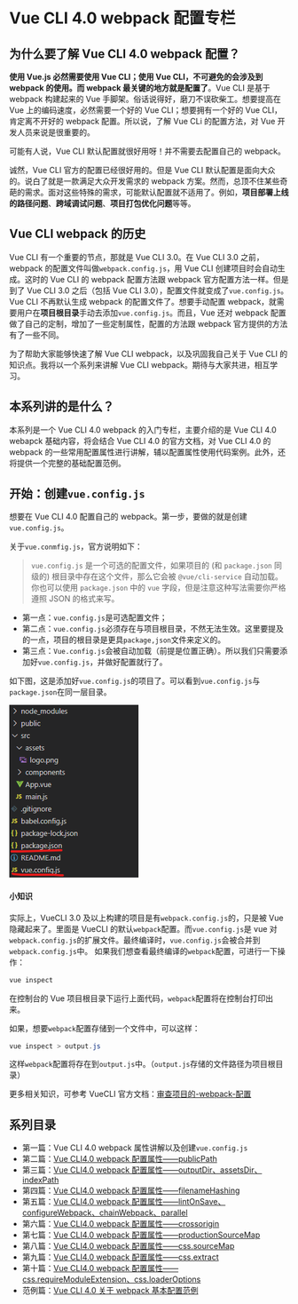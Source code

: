 # Vue CLI 4.0 webpack 配置专栏

## 为什么要了解 Vue CLI 4.0 webpack 配置？

**使用 Vue.js 必然需要使用 Vue CLI；使用 Vue CLI，不可避免的会涉及到 webpack 的使用。而 webpack 最关键的地方就是配置了**。Vue CLI 是基于 webpack 构建起来的 Vue 手脚架。俗话说得好，磨刀不误砍柴工。想要提高在 Vue 上的编码速度，必然需要一个好的 Vue CLI；想要拥有一个好的 Vue CLI，肯定离不开好的 webpack 配置。所以说，了解 Vue CLi 的配置方法，对 Vue 开发人员来说是很重要的。

可能有人说，Vue CLI 默认配置就很好用呀！并不需要去配置自己的 webpack。

诚然，Vue CLI 官方的配置已经很好用的。但是 Vue CLI 默认配置是面向大众的。说白了就是一款满足大众开发需求的 webpack 方案。然而，总顶不住某些奇葩的需求。面对这些特殊的需求，可能默认配置就不适用了。例如，**项目部署上线的路径问题**、**跨域调试问题**、**项目打包优化问题**等等。

## Vue CLI webpack 的历史

Vue CLI 有一个重要的节点，那就是 Vue CLI 3.0。在 Vue CLI 3.0 之前，webpack 的配置文件叫做`webpack.config.js`，用 Vue CLI 创建项目时会自动生成。这时的 Vue CLI 的 webpack 配置方法跟 webpack 官方配置方法一样。但是到了 Vue CLI 3.0 之后（包括 Vue CLI 3.0），配置文件就变成了`vue.config.js`。Vue CLI 不再默认生成 webpack 的配置文件了。想要手动配置 webpack，就需要用户在**项目根目录**手动去添加`vue.config.js`。而且，Vue 还对 webpack 配置做了自己的定制，增加了一些定制属性，配置的方法跟 webpack 官方提供的方法有了一些不同。

为了帮助大家能够快速了解 Vue CLI webpack，以及巩固我自己关于 Vue CLI 的知识点。我将以一个系列来讲解 Vue CLI webpack。期待与大家共进，相互学习。

## 本系列讲的是什么？

本系列是一个 Vue CLI 4.0 webpack 的入门专栏，主要介绍的是 Vue CLI 4.0 webapck 基础内容，将会结合 Vue CLI 4.0 的官方文档，对 Vue CLI 4.0 的 webpack 的一些常用配置属性进行讲解，辅以配置属性使用代码案例。此外，还将提供一个完整的基础配置范例。

## 开始：创建`vue.config.js`

想要在 Vue CLI 4.0 配置自己的 webpack。第一步，要做的就是创建`vue.config.js`。

关于`vue.conmfig.js`，官方说明如下：

> `vue.config.js` 是一个可选的配置文件，如果项目的 (和 `package.json` 同级的) 根目录中存在这个文件，那么它会被 `@vue/cli-service` 自动加载。你也可以使用 `package.json` 中的 `vue` 字段，但是注意这种写法需要你严格遵照 JSON 的格式来写。

- 第一点：`vue.config.js`是可选配置文件；
- 第二点：`vue.config.js`必须存在与项目根目录，不然无法生效。这里要提及的一点，项目的根目录是更具`package,json`文件来定义的。
- 第三点：`Vue.config.js`会被自动加载（前提是位置正确）。所以我们只需要添加好`vue.config.js`，并做好配置就行了。

如下图，这是添加好`vue.config.js`的项目了。可以看到`vue.config.js`与`package.json`在同一层目录。

![在这里插入图片描述](./index/img/1.png)

#### 小知识

实际上，VueCLI 3.0 及以上构建的项目是有`webpack.config.js`的，只是被 Vue 隐藏起来了。里面是 VueCLI 的默认`webpack`配置。而`vue.config.js`是 vue 对`webpack.config.js`的扩展文件。最终编译时，`vue.config.js`会被合并到`webpack.config.js`中。
如果我们想查看最终编译的`webpack`配置，可进行一下操作：

```powershell
vue inspect
```

在控制台的 Vue 项目根目录下运行上面代码，`webpack`配置将在控制台打印出来。

如果，想要`webpack`配置存储到一个文件中，可以这样：

```powershell
vue inspect > output.js
```

这样`webpack`配置将存在到`output.js`中。（`output.js`存储的文件路径为项目根目录）

更多相关知识，可参考 VueCLI 官方文档：[审查项目的-webpack-配置](https://cli.vuejs.org/zh/guide/webpack.html#%E5%AE%A1%E6%9F%A5%E9%A1%B9%E7%9B%AE%E7%9A%84-webpack-%E9%85%8D%E7%BD%AE)

## 系列目录

- 第一篇：Vue CLI 4.0 webpack 属性讲解以及创建`vue.config.js`
- 第二篇：[Vue CLI4.0 webpack 配置属性——publicPath](https://blog.csdn.net/weixin_44869002/article/details/105819462)
- 第三篇：[Vue CLI4.0 webpack 配置属性——outputDir、assetsDir、indexPath](https://blog.csdn.net/weixin_44869002/article/details/105819648)
- 第四篇：[Vue CLI4.0 webpack 配置属性——filenameHashing](https://blog.csdn.net/weixin_44869002/article/details/105820035)
- 第五篇：[Vue CLI4.0 webpack 配置属性——lintOnSave、configureWebpack、chainWebpack、parallel](https://blog.csdn.net/weixin_44869002/article/details/105831476)
- 第六篇：[Vue CLI4.0 webpack 配置属性——crossorigin](https://blog.csdn.net/weixin_44869002/article/details/105831572)
- 第七篇：[Vue CLI4.0 webpack 配置属性——productionSourceMap](https://blog.csdn.net/weixin_44869002/article/details/105832031)
- 第八篇：[Vue CLI4.0 webpack 配置属性——css.sourceMap](https://blog.csdn.net/weixin_44869002/article/details/105831784)
- 第九篇：[Vue CLI4.0 webpack 配置属性——css.extract](https://blog.csdn.net/weixin_44869002/article/details/105831757)
- 第十篇：[Vue CLI4.0 webpack 配置属性——css.requireModuleExtension、css.loaderOptions](https://blog.csdn.net/weixin_44869002/article/details/105831661)
- 范例篇：[Vue CLI 4.0 关于 webpack 基本配置范例](https://blog.csdn.net/weixin_44869002/article/details/105552911)

